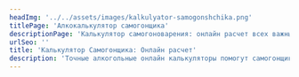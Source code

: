 ```yaml
---
headImg: '../../assets/images/kalkulyator-samogonshchika.png'
titlePage: 'Алкокалькулятор самогонщика'
descriptionPage: 'Калькулятор самогоноварения: онлайн расчет всех важных параметров'
urlSeo: ''
title: 'Калькулятор Самогонщика: Онлайн расчет'
description: 'Точные алкогольные онлайн калькуляторы помогут самогонщику рассчитать нужные параметры спирта, дистиллята и браги.'
---
```

